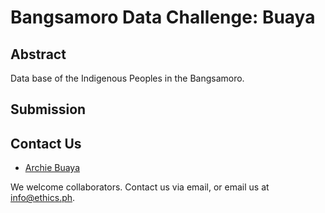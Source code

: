 # Bangsamoro Data Challenge: Buaya

## Abstract

Data base of the Indigenous Peoples in the Bangsamoro.

## Submission

## Contact Us

* [Archie Buaya](mailto:cdorm.inc@gmail.com)

We welcome collaborators. Contact us via email, or email us at info@ethics.ph.
